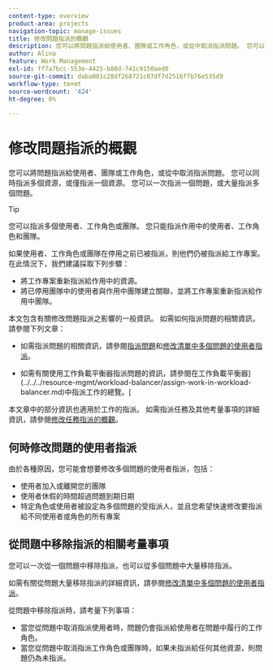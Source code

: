 ```yaml
---
content-type: overview
product-area: projects
navigation-topic: manage-issues
title: 修改問題指派的概觀
description: 您可以將問題指派給使用者、團隊或工作角色，或從中取消指派問題。 您可以同時指派多個資源，或僅指派一個資源。 您可以一次指派一個問題，或大量指派多個問題。
author: Alina
feature: Work Management
exl-id: ff7a7bcc-553e-4425-b80d-741c9150aed0
source-git-commit: daba001c28df268721c87df7d2516ffb76e535d9
workflow-type: tm+mt
source-wordcount: '424'
ht-degree: 0%

---
```


# 修改問題指派的概觀

您可以將問題指派給使用者、團隊或工作角色，或從中取消指派問題。 您可以同時指派多個資源，或僅指派一個資源。 您可以一次指派一個問題，或大量指派多個問題。

>[!TIP]
>
>您可以指派多個使用者、工作角色或團隊。 您只能指派作用中的使用者、工作角色和團隊。
>
>如果使用者、工作角色或團隊在停用之前已被指派，則他們仍被指派給工作專案。 在此情況下，我們建議採取下列步驟：
>
>* 將工作專案重新指派給作用中的資源。
>* 將已停用團隊中的使用者與作用中團隊建立關聯，並將工作專案重新指派給作用中團隊。

本文包含有關修改問題指派之影響的一般資訊。 如需如何指派問題的相關資訊，請參閱下列文章：

* 如需指派問題的相關資訊，請參閱[指派問題](../../../manage-work/issues/manage-issues/assign-issues.md)和[修改清單中多個問題的使用者指派](../../../manage-work/issues/manage-issues/edit-assignments-for-multiple-issues.md)。

* 如需有關使用工作負載平衡器指派問題的資訊，請參閱在工作負載平衡器](../../../resource-mgmt/workload-balancer/assign-work-in-workload-balancer.md)中指派工作的總覽。[

本文章中的部分資訊也適用於工作的指派。 如需指派任務及其他考量事項的詳細資訊，請參閱[修改任務指派的概觀](../../../manage-work/tasks/assign-tasks/modify-task-assignments-overview.md)。

## 何時修改問題的使用者指派

由於各種原因，您可能會想要修改多個問題的使用者指派，包括：

* 使用者加入或離開您的團隊
* 使用者休假的時間超過問題到期日期
* 特定角色或使用者被設定為多個問題的受指派人，並且您希望快速修改要指派給不同使用者或角色的所有專案

## 從問題中移除指派的相關考量事項

您可以一次從一個問題中移除指派，也可以從多個問題中大量移除指派。

如需有關從問題大量移除指派的詳細資訊，請參閱[修改清單中多個問題的使用者指派](../../../manage-work/issues/manage-issues/edit-assignments-for-multiple-issues.md)。

從問題中移除指派時，請考量下列事項：

* 當您從問題中取消指派使用者時，問題仍會指派給使用者在問題中履行的工作角色。
* 當您從問題中取消指派工作角色或團隊時，如果未指派給任何其他資源，則問題仍為未指派。

